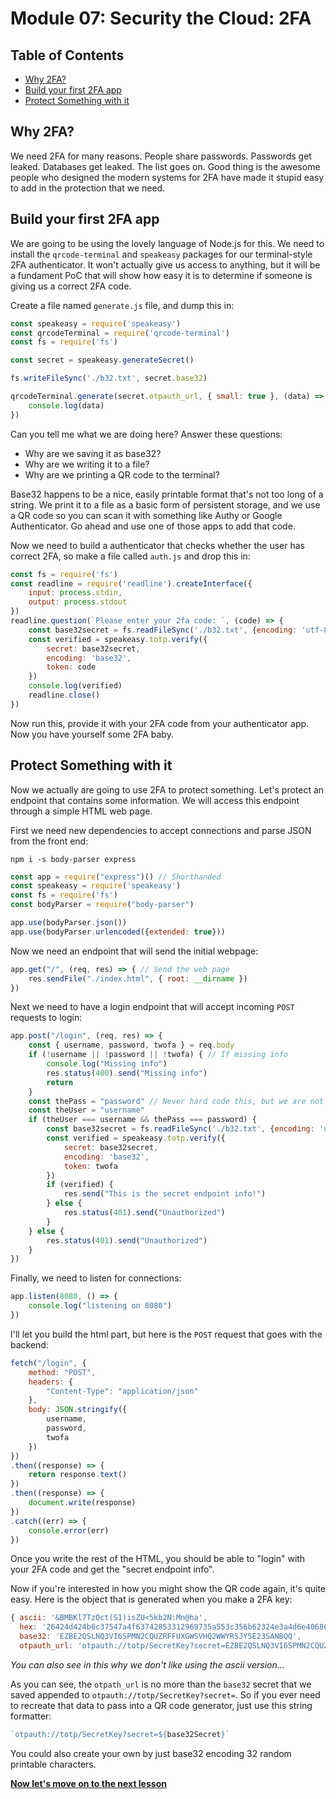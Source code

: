 # Module 07: Security the Cloud: 2FA <!-- omit in toc -->

## Table of Contents <!-- omit in toc -->

- [Why 2FA?](#why-2fa)
- [Build your first 2FA app](#build-your-first-2fa-app)
- [Protect Something with it](#protect-something-with-it)

## Why 2FA?

We need 2FA for many reasons. People share passwords. Passwords get leaked. Databases get leaked. The list goes on. Good thing is the awesome people who designed the modern systems for 2FA have made it stupid easy to add in the protection that we need.

## Build your first 2FA app

We are going to be using the lovely language of Node.js for this. We need to install the `qrcode-terminal` and `speakeasy` packages for our terminal-style 2FA authenticator. It won't actually give us access to anything, but it will be a fundament PoC that will show how easy it is to determine if someone is giving us a correct 2FA code.

Create a file named `generate.js` file, and dump this in:

```js
const speakeasy = require('speakeasy')
const qrcodeTerminal = require('qrcode-terminal')
const fs = require('fs')

const secret = speakeasy.generateSecret()

fs.writeFileSync('./b32.txt', secret.base32)

qrcodeTerminal.generate(secret.otpauth_url, { small: true }, (data) => {
    console.log(data)
})
```

Can you tell me what we are doing here? Answer these questions:
- Why are we saving it as base32?
- Why are we writing it to a file?
- Why are we printing a QR code to the terminal?

Base32 happens to be a nice, easily printable format that's not too long of a string. We print it to a file as a basic form of persistent storage, and we use a QR code so you can scan it with something like Authy or Google Authenticator. Go ahead and use one of those apps to add that code.

Now we need to build a authenticator that checks whether the user has correct 2FA, so make a file called `auth.js` and drop this in:

```js
const fs = require('fs')
const readline = require('readline').createInterface({
    input: process.stdin,
    output: process.stdout
})
readline.question(`Please enter your 2fa code: `, (code) => {
    const base32secret = fs.readFileSync('./b32.txt', {encoding: 'utf-8'})
    const verified = speakeasy.totp.verify({
        secret: base32secret,
        encoding: 'base32',
        token: code
    })
    console.log(verified)
    readline.close()
})
```

Now run this, provide it with your 2FA code from your authenticator app. Now you have yourself some 2FA baby.

## Protect Something with it

Now we actually are going to use 2FA to protect something. Let's protect an endpoint that contains some information. We will access this endpoint through a simple HTML web page.

First we need new dependencies to accept connections and parse JSON from the front end:

`npm i -s body-parser express`

```js
const app = require("express")() // Shorthanded
const speakeasy = require('speakeasy')
const fs = require('fs')
const bodyParser = require("body-parser")

app.use(bodyParser.json())
app.use(bodyParser.urlencoded({extended: true}))
```

Now we need an endpoint that will send the initial webpage:

```js
app.get("/", (req, res) => { // Send the web page
    res.sendFile("./index.html", { root: __dirname })
})
```

Next we need to have a login endpoint that will accept incoming `POST` requests to login:

```js
app.post("/login", (req, res) => {
    const { username, password, twofa } = req.body
    if (!username || !password || !twofa) { // If missing info
        console.log("Missing info")
        res.status(400).send("Missing info")
        return
    }
    const thePass = "password" // Never hard code this, but we are not showing password security here...
    const theUser = "username"
    if (theUser === username && thePass === password) {
        const base32secret = fs.readFileSync('./b32.txt', {encoding: 'utf-8'})
        const verified = speakeasy.totp.verify({
            secret: base32secret,
            encoding: 'base32',
            token: twofa
        })
        if (verified) {
            res.send("This is the secret endpoint info!")
        } else {
            res.status(401).send("Unauthorized")
        }
    } else {
        res.status(401).send("Unauthorized")
    }
})
```

Finally, we need to listen for connections:

```js
app.listen(8080, () => {
    console.log("listening on 8080")
})
```

I'll let you build the html part, but here is the `POST` request that goes with the backend:

```js
fetch("/login", {
    method: "POST",
    headers: {
        "Content-Type": "application/json"
    },
    body: JSON.stringify({
        username,
        password,
        twofa
    })
})
.then((response) => {
    return response.text()
})
.then((response) => {
    document.write(response)
})
.catch((err) => {
    console.error(err)
})
```

Once you write the rest of the HTML, you should be able to "login" with your 2FA code and get the "secret endpoint info".

Now if you're interested in how you might show the QR code again, it's quite easy. Here is the object that is generated when you make a 2FA key:

```js
{ ascii: '&BMBKl7TzOct(S1)isZU<5kb2N:Mn@ha',
  hex: '26424d424b6c37547a4f63742853312969735a553c356b62324e3a4d6e406861',
  base32: 'EZBE2QSLNQ3VI6SPMN2CQUZRFFUXGWSVHQ2WWYRSJY5E23SANBQQ',
  otpauth_url: 'otpauth://totp/SecretKey?secret=EZBE2QSLNQ3VI6SPMN2CQUZRFFUXGWSVHQ2WWYRSJY5E23SANBQQ' }
```

_You can also see in this why we don't like using the ascii version..._

As you can see, the `otpath_url` is no more than the `base32` secret that we saved appended to `otpauth://totp/SecretKey?secret=`. So if you ever need to recreate that data to pass into a QR code generator, just use this string formatter:

```js
`otpauth://totp/SecretKey?secret=${base32Secret}`
```

You could also create your own by just base32 encoding 32 random printable characters.

**[Now let's move on to the next lesson]()**
